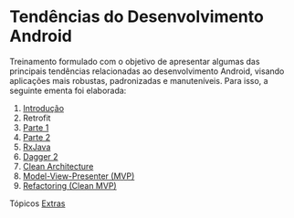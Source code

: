 # Tendências do Desenvolvimento Android

Treinamento formulado com o objetivo de apresentar algumas das principais tendências relacionadas ao desenvolvimento Android, visando aplicações mais robustas, padronizadas e manuteníveis. Para isso, a seguinte ementa foi elaborada:

1. [Introdução](https://github.com/brain-machine/android-dev-trends/wiki/1.-Introdu%C3%A7%C3%A3o)
1. Retrofit
  1. [Parte 1](https://github.com/brain-machine/android-dev-trends/wiki/2.-Retrofit-(Parte-1))
  1. [Parte 2](https://github.com/brain-machine/android-dev-trends/wiki/2.-Retrofit-(Parte-2))
1. [RxJava](https://github.com/brain-machine/android-dev-trends/wiki/3.-RxJava)
1. [Dagger 2](https://github.com/brain-machine/android-dev-trends/wiki/4.-Dagger-2)
1. [Clean Architecture](https://github.com/brain-machine/android-dev-trends/wiki/5.-Clean-Architecture)
1. [Model-View-Presenter (MVP)](https://github.com/brain-machine/android-dev-trends/wiki/6.-Model-View-Presenter-(MVP))
1. [Refactoring (Clean MVP)](https://github.com/brain-machine/android-dev-trends/wiki/7.-Refactoring-(Clean-MVP))

Tópicos [Extras](https://github.com/brain-machine/android-dev-trends/wiki/Extras)

